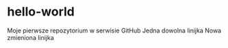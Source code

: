 # hello-world
Moje pierwsze repozytorium w serwisie GitHub
Jedna dowolna linijka
Nowa zmieniona linijka
